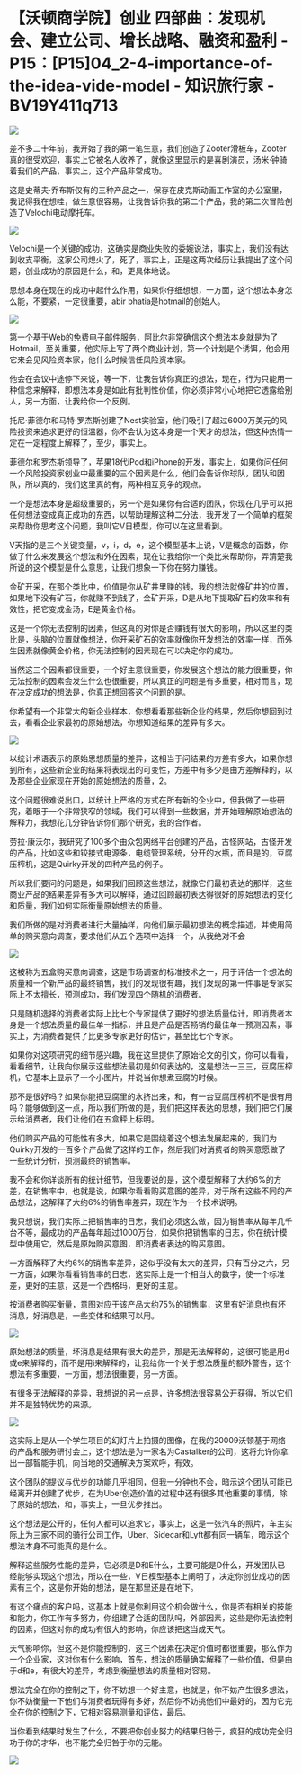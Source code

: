 # 【沃顿商学院】创业 四部曲：发现机会、建立公司、增长战略、融资和盈利 - P15：[P15]04_2-4-importance-of-the-idea-vide-model - 知识旅行家 - BV19Y411q713

![](img/c19004a21125587b302d8509d5130d3b_0.png)

差不多二十年前，我开始了我的第一笔生意，我们创造了Zooter滑板车，Zooter真的很受欢迎，事实上它被名人收养了，就像这里显示的是喜剧演员，汤米·钟骑着我们的产品，事实上，这个产品非常成功。

这是史蒂夫·乔布斯仅有的三种产品之一，保存在皮克斯动画工作室的办公室里，我记得我在想哇，做生意很容易，让我告诉你我的第二个产品，我的第二次冒险创造了Velochi电动摩托车。

![](img/c19004a21125587b302d8509d5130d3b_2.png)

Velochi是一个关键的成功，这确实是商业失败的委婉说法，事实上，我们没有达到收支平衡，这家公司熄火了，死了，事实上，正是这两次经历让我提出了这个问题，创业成功的原因是什么，和，更具体地说。

思想本身在现在的成功中起什么作用，如果你仔细想想，一方面，这个想法本身怎么能，不要紧，一定很重要，abir bhatia是hotmail的创始人。

![](img/c19004a21125587b302d8509d5130d3b_4.png)

第一个基于Web的免费电子邮件服务，阿比尔非常确信这个想法本身就是为了Hotmail，至关重要，他实际上写了两个商业计划，第一个计划是个诱饵，他会用它来会见风险资本家，他什么时候信任风险资本家。

他会在会议中途停下来说，等一下，让我告诉你真正的想法，现在，行为只能用一种信念来解释，即想法本身是如此有批判性价值，你必须非常小心地把它透露给别人，另一方面，让我给你一个反例。

托尼·菲德尔和马特·罗杰斯创建了Nest实验室，他们吸引了超过6000万美元的风险投资来追求更好的恒温器，你不会认为这本身是一个天才的想法，但这种热情一定在一定程度上解释了，至少，事实上。

菲德尔和罗杰斯领导了，苹果18代iPod和iPhone的开发，事实上，如果你问任何一个风险投资家创业中最重要的三个因素是什么，他们会告诉你球队，团队和团队，所以真的，我们这里真的有，两种相互竞争的观点。

一个是想法本身是超级重要的，另一个是如果你有合适的团队，你现在几乎可以把任何想法变成真正成功的东西，以帮助理解这种二分法，我开发了一个简单的框架来帮助你思考这个问题，我叫它V日模型，你可以在这里看到。

V天指的是三个关键变量，v，i，d，e，这个模型基本上说，V是概念的函数，你做了什么来发展这个想法和外在因素，现在让我给你一个类比来帮助你，弄清楚我所说的这个模型是什么意思，让我们想象一下你在努力赚钱。

金矿开采，在那个类比中，价值是你从矿井里赚的钱，我的想法就像矿井的位置，如果地下没有矿石，你就赚不到钱了，金矿开采，D是从地下提取矿石的效率和有效性，把它变成金汤，E是黄金价格。

这是一个你无法控制的因素，但这真的对你是否赚钱有很大的影响，所以这里的类比是，头脑的位置就像想法，你开采矿石的效率就像你开发想法的效率一样，而外生因素就像黄金价格，你无法控制的因素现在可以决定你的成功。

当然这三个因素都很重要，一个好主意很重要，你发展这个想法的能力很重要，你无法控制的因素会发生什么也很重要，所以真正的问题是有多重要，相对而言，现在决定成功的想法是，你真正想回答这个问题的是。

你希望有一个非常大的新企业样本，你想看看那些新企业的结果，然后你想回到过去，看看企业家最初的原始想法，你想知道结果的差异有多大。

![](img/c19004a21125587b302d8509d5130d3b_6.png)

以统计术语表示的原始思想质量的差异，这相当于问结果的方差有多大，如果你想到所有，这些新企业的结果将表现出的可变性，方差中有多少是由方差解释的，以及那些企业家现在开始的原始想法的质量，2。

这个问题很难说出口，以统计上严格的方式在所有新的企业中，但我做了一些研究，着眼于一个非常狭窄的领域，我们可以得到一些数据，并开始理解原始想法的解释力，我想花几分钟告诉你们那个研究，我的合作者。

劳拉·康沃尔，我研究了100多个由众包网络平台创建的产品，古怪网站，古怪开发的产品，比如这些和铰接式电源条，电缆管理系统，分开的水瓶，而且是的，豆腐压榨机，这是Quirky开发的四种产品的例子。

所以我们要问的问题是，如果我们回顾这些想法，就像它们最初表达的那样，这些商业产品的结果差异有多大可以解释，通过回顾最初表达得很好的原始想法的变化和质量，我们如何实际衡量原始想法的质量。

我们所做的是对消费者进行大量抽样，向他们展示最初想法的概念描述，并使用简单的购买意向调查，要求他们从五个选项中选择一个，从我绝对不会

![](img/c19004a21125587b302d8509d5130d3b_8.png)

这被称为五盒购买意向调查，这是市场调查的标准技术之一，用于评估一个想法的质量和一个新产品的最终销售，我们的发现很有趣，我们发现的第一件事是专家实际上不太擅长，预测成功，我们发现四个随机的消费者。

只是随机选择的消费者实际上比七个专家提供了更好的想法质量估计，即消费者本身是一个想法质量的最佳单一指标，并且是产品是否畅销的最佳单一预测因素，事实上，为消费者提供了比更多专家更好的估计，甚至比七个专家。

如果你对这项研究的细节感兴趣，我在这里提供了原始论文的引文，你可以看看，看看细节，让我向你展示这些想法最初是如何表达的，这是想法一三三，豆腐压榨机，它基本上显示了一个小图片，并说当你想煮豆腐的时候。

那不是很好吗？如果你能把豆腐里的水挤出来，和，有一台豆腐压榨机不是很有用吗？能够做到这一点，所以我们所做的是，我们把这样表达的思想，我们把它们展示给消费者，我们让他们在五盒秤上标明。

他们购买产品的可能性有多大，如果它是围绕着这个想法发展起来的，我们为Quirky开发的一百多个产品做了这样的工作，然后我们对消费者的购买意愿做了一些统计分析，预测最终的销售率。

我不会和你详谈所有的统计细节，但我要说的是，这个模型解释了大约6%的方差，在销售率中，也就是说，如果你看看购买意图的差异，对于所有这些不同的产品想法，这解释了大约6%的销售率差异，现在作为一个技术说明。

我只想说，我们实际上把销售率的日志，我们必须这么做，因为销售率从每年几千台不等，最成功的产品每年超过1000万台，如果你把销售率的日志，你在统计模型中使用它，然后是原始购买意图，即消费者表达的购买意图。

一方面解释了大约6%的销售率差异，这似乎没有太大的差异，只有百分之六，另一方面，如果你看看销售率的日志，这实际上是一个相当大的数字，使一个标准差，更好的主意，这是一个西格玛，更好的主意。

按消费者购买衡量，意图对应于该产品大约75%的销售率，这里有好消息也有坏消息，好消息是，一些变体和结果可以用。

![](img/c19004a21125587b302d8509d5130d3b_10.png)

原始想法的质量，坏消息是结果有很大的差异，那是无法解释的，这很可能是用d或e来解释的，而不是用i来解释的，让我给你一个关于想法质量的额外警告，这个想法有多重要，一方面，想法很重要，另一方面。

有很多无法解释的差异，我想说的另一点是，许多想法很容易公开获得，所以它们并不是独特优势的来源。

![](img/c19004a21125587b302d8509d5130d3b_12.png)

这实际上是从一个学生项目的幻灯片上拍摄的图像，在我的20009沃顿基于网络的产品和服务研讨会上，这个想法是为一家名为Castalker的公司，这将允许你拿出一部智能手机，向当地的交通解决方案欢呼，有效。

这个团队的提议与优步的功能几乎相同，但我一分钟也不会，暗示这个团队可能已经离开并创建了优步，在为Uber创造价值的过程中还有很多其他重要的事情，除了原始的想法，和，事实上，一旦优步推出。

这个想法是公开的，任何人都可以追求它，事实上，这是一张汽车的照片，车主实际上为三家不同的骑行公司工作，Uber、Sidecar和Lyft都有同一辆车，暗示这个想法本身不可能真的是什么。

解释这些服务性能的差异，它必须是D和E什么，主要可能是D什么，开发团队已经能够实现这个想法，所以在一些，V日模型基本上阐明了，决定你创业成功的因素有三个，这是你开始的想法，是在那里还是在地下。

有这个痛点的客户吗，这基本上就是你利用这个机会做什么，你是否有相关的技能和能力，你工作有多努力，你组建了合适的团队吗，外部因素，这些是你无法控制的因素，但这对你的成功有很大的影响，你应该把这当成天气。

天气影响你，但这不是你能控制的，这三个因素在决定价值时都很重要，那么作为一个企业家，这对你有什么影响，首先，想法的质量确实解释了一些价值，但是由于d和e，有很大的差异，考虑到衡量想法的质量相对容易。

想法完全在你的控制之下，你不妨想一个好主意，也就是，你不妨产生很多想法，你不妨衡量一下他们与消费者玩得有多好，然后你不妨挑他们中最好的，因为它完全在你的控制之下，它相对容易测量和评估，最后。

当你看到结果时发生了什么，不要把你创业努力的结果归咎于，疯狂的成功完全归功于你的才华，也不能完全归咎于你的无能。

![](img/c19004a21125587b302d8509d5130d3b_14.png)

